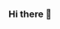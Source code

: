 ### Hi there 👋

<!--
**Jpk313183/Jpk313183** is a ✨ _special_ ✨ repository because its `README.md` (this file) appears on your GitHub profile.
http://www.hypermail-project.org/
Here are some ideas to get you started:

- 🔭 I’m currently working on <GPL>
- 🌱 I’m currently learning ...
- 👯 I’m looking to collaborate on ...
- 🤔 I’m looking for help with ...
- 💬 Ask me about ...
- 📫 How to reach me: ...
- 😄 Pronouns: ...
- ⚡ Fun fact: ...
-->
